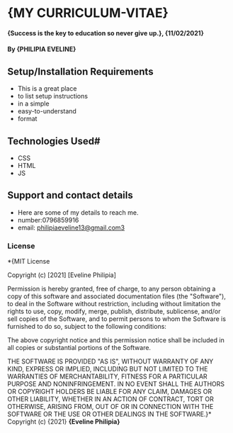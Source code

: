 # {MY CURRICULUM-VITAE}
#### {Success is the key to education so never give up.}, {11/02/2021}
#### By **{PHILIPIA EVELINE}**
## Setup/Installation Requirements
* This is a great place
* to list setup instructions
* in a simple
* easy-to-understand
* format
## Technologies Used#
* CSS
* HTML
* JS
## Support and contact details
* Here are some of my details to reach me.
*  number:0796859916
* email: philipiaeveline13@gmail.com3
### License
*{MIT License

Copyright (c) [2021] [Eveline Philipia]

Permission is hereby granted, free of charge, to any person obtaining a copy
of this software and associated documentation files (the "Software"), to deal
in the Software without restriction, including without limitation the rights
to use, copy, modify, merge, publish, distribute, sublicense, and/or sell
copies of the Software, and to permit persons to whom the Software is
furnished to do so, subject to the following conditions:

The above copyright notice and this permission notice shall be included in all
copies or substantial portions of the Software.

THE SOFTWARE IS PROVIDED "AS IS", WITHOUT WARRANTY OF ANY KIND, EXPRESS OR
IMPLIED, INCLUDING BUT NOT LIMITED TO THE WARRANTIES OF MERCHANTABILITY,
FITNESS FOR A PARTICULAR PURPOSE AND NONINFRINGEMENT. IN NO EVENT SHALL THE
AUTHORS OR COPYRIGHT HOLDERS BE LIABLE FOR ANY CLAIM, DAMAGES OR OTHER
LIABILITY, WHETHER IN AN ACTION OF CONTRACT, TORT OR OTHERWISE, ARISING FROM,
OUT OF OR IN CONNECTION WITH THE SOFTWARE OR THE USE OR OTHER DEALINGS IN THE
SOFTWARE.}*
Copyright (c) {2021} **{Eveline Philipia}**
  